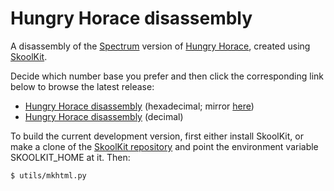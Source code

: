 Hungry Horace disassembly
=========================

A disassembly of the [Spectrum](https://en.wikipedia.org/wiki/ZX_Spectrum)
version of
[Hungry Horace](https://en.wikipedia.org/wiki/Horace_series#Hungry_Horace),
created using [SkoolKit](https://skoolkit.ca).

Decide which number base you prefer and then click the corresponding link below
to browse the latest release:

* [Hungry Horace disassembly](https://skoolkid.github.io/hungryhorace/) (hexadecimal; mirror [here](https://skoolkid.gitlab.io/hungryhorace/))
* [Hungry Horace disassembly](https://skoolkit.ca/disassemblies/hungry_horace/) (decimal)

To build the current development version, first either install SkoolKit, or
make a clone of the [SkoolKit repository](https://github.com/skoolkid/skoolkit)
and point the environment variable SKOOLKIT_HOME at it. Then:

    $ utils/mkhtml.py
